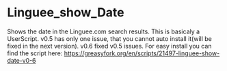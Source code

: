# Linguee_show_Date
Shows the date in the Linguee.com search results.
This is basicaly a UserScript.
v0.5 has only one issue, that you cannot auto install it(will be fixed in the next version).
v0.6 fixed v0.5 issues.
For easy install you can find the script here: https://greasyfork.org/en/scripts/21497-linguee-show-date-v0-6
